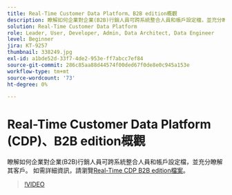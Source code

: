 ```yaml
---
title: Real-Time Customer Data Platform、B2B edition概觀
description: 瞭解如何企業對企業(B2B)行銷人員可跨系統整合人員和帳戶設定檔，並充分瞭解其客戶。
solution: Real-Time Customer Data Platform
role: Leader, User, Developer, Admin, Data Architect, Data Engineer
level: Beginner
jira: KT-9257
thumbnail: 338249.jpg
exl-id: a1bde52d-33f7-4de2-953e-ff7abcc7ef84
source-git-commit: 286c85aa88d44574f00ded67f0de8e0c945a153e
workflow-type: tm+mt
source-wordcount: '73'
ht-degree: 0%

---
```


# Real-Time Customer Data Platform (CDP)、B2B edition概觀

瞭解如何企業對企業(B2B)行銷人員可跨系統整合人員和帳戶設定檔，並充分瞭解其客戶。 如需詳細資訊，請瀏覽[Real-Time CDP B2B edition檔案](https://experienceleague.adobe.com/docs/experience-platform/rtcdp/b2b-overview.html?lang=zh-Hant)。

>[!VIDEO](https://video.tv.adobe.com/v/338249?learn=on&enablevpops)
